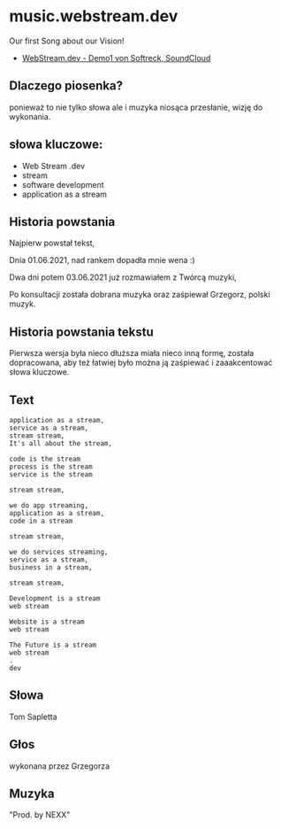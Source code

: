 # music.webstream.dev
Our first Song about our Vision!

+ [WebStream.dev - Demo1 von Softreck, SoundCloud](https://soundcloud.com/tom-softreck/webstreamdev-demo1)

## Dlaczego piosenka?

ponieważ to nie tylko słowa ale i muzyka niosąca przesłanie, wizję do wykonania.


## słowa kluczowe:
+ Web Stream .dev
+ stream
+ software development
+ application as a stream



## Historia powstania

Najpierw powstał tekst, 

Dnia 01.06.2021, nad rankem dopadła mnie wena :)

Dwa dni potem 03.06.2021 już rozmawiałem z Twórcą muzyki,

Po konsultacji została dobrana muzyka oraz zaśpiewał Grzegorz, polski muzyk.



## Historia powstania tekstu

Pierwsza wersja była nieco dłuższa miała nieco inną formę, została dopracowana, aby też łatwiej było można ją zaśpiewać i zaaakcentować słowa kluczowe.
    
## Text

    application as a stream,
    service as a stream,
    stream stream,
    It's all about the stream,
    
    code is the stream
    process is the stream
    service is the stream
    
    stream stream,
    
    we do app streaming,
    application as a stream,
    code in a stream
    
    stream stream,
    
    we do services streaming,
    service as a stream,
    business in a stream,
    
    stream stream,
    
    Development is a stream
    web stream
    
    Website is a stream
    web stream
    
    The Future is a stream
    web stream    
    .
    dev


## Słowa

Tom Sapletta

## Głos

wykonana przez Grzegorza

## Muzyka

"Prod. by NEXX"
